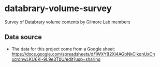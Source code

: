 # databrary-volume-survey
Survey of Databrary volume contents by Gilmore Lab members

## Data source

- The data for this project come from a Google sheet: <https://docs.google.com/spreadsheets/d/1WXY82Xi4AGbNkClkqnUxCnxcrdnwLKU6Ki-9L9e3TbU/edit?usp=sharing>
